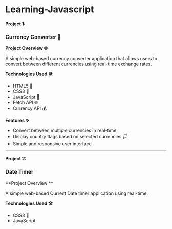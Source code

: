 # Learning-Javascript
**Project 1:**
### Currency Converter 💱

**Project Overview 🌐**

A simple web-based currency converter application that allows users to convert between different currencies using real-time exchange rates.

**Technologies Used 🛠️**
- HTML5 📄
- CSS3 🎨
- JavaScript 🚀
- Fetch API 🌐
- Currency API 💰

**Features ✨**
- Convert between multiple currencies in real-time
- Display country flags based on selected currencies 🏳️
- Simple and responsive user interface

-------------------------------------------------------------------------------------------------------------------------------------------------------------------------------------------

**Project 2:**
### Date Timer

**Project Overview **

A simple web-based Current Date timer application using real-time.

**Technologies Used 🛠️**
- CSS3 🎨
- JavaScript 
